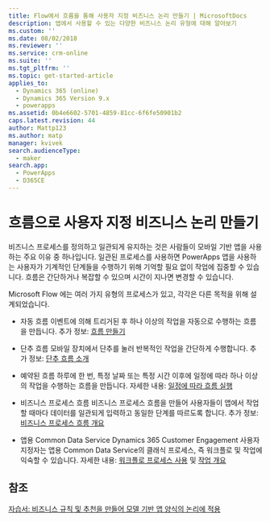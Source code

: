 ```yaml
---
title: Flow에서 흐름을 통해 사용자 지정 비즈니스 논리 만들기 | MicrosoftDocs
description: 앱에서 사용할 수 있는 다양한 비즈니스 논리 유형에 대해 알아보기
ms.custom: ''
ms.date: 08/02/2018
ms.reviewer: ''
ms.service: crm-online
ms.suite: ''
ms.tgt_pltfrm: ''
ms.topic: get-started-article
applies_to:
  - Dynamics 365 (online)
  - Dynamics 365 Version 9.x
  - powerapps
ms.assetid: 0b4e6602-5701-4859-81cc-6f6fe50901b2
caps.latest.revision: 44
author: Mattp123
ms.author: matp
manager: kvivek
search.audienceType:
  - maker
search.app:
  - PowerApps
  - D365CE
---
```

# <a name="create-custom-business-logic-with-flows"></a>흐름으로 사용자 지정 비즈니스 논리 만들기

비즈니스 프로세스를 정의하고 일관되게 유지하는 것은 사람들이 모바일 기반 앱을 사용하는 주요 이유 중 하나입니다. 일관된 프로세스를 사용하면 PowerApps 앱을 사용하는 사용자가 기계적인 단계들을 수행하기 위해 기억할 필요 없이 작업에 집중할 수 있습니다. 흐름은 간단하거나 복잡할 수 있으며 시간이 지나면 변경할 수 있습니다.  
  
Microsoft Flow 에는 여러 가지 유형의 프로세스가 있고, 각각은 다른 목적을 위해 설계되었습니다.  

-   자동 흐름 이벤트에 의해 트리거된 후 하나 이상의 작업을 자동으로 수행하는 흐름을 만듭니다. 추가 정보: [흐름 만들기](/flow/get-started-logic-flow)
    
-   단추 흐름 모바일 장치에서 단추를 눌러 반복적인 작업을 간단하게 수행합니다. 추가 정보: [단추 흐름 소개](/flow/introduction-to-button-flows)
  
-   예약된 흐름 하루에 한 번, 특정 날짜 또는 특정 시간 이후에 일정에 따라 하나 이상의 작업을 수행하는 흐름을 만듭니다. 자세한 내용: [일정에 따라 흐름 실행](/flow/run-scheduled-tasks)
  
-   비즈니스 프로세스 흐름  비즈니스 프로세스 흐름을 만들어 사용자들이 앱에서 작업할 때마다 데이터를 일관되게 입력하고 동일한 단계를 따르도록 합니다. 추가 정보: [비즈니스 프로세스 흐름 개요](/flow/business-process-flows-overview)

-   앱용 Common Data Service Dynamics 365 Customer Engagement 사용자 지정자는 앱용 Common Data Service의 클래식 프로세스, 즉 워크플로 및 작업에 익숙할 수 있습니다. 자세한 내용: [워크플로 프로세스 사용](/flow/workflow-processes) 및 [작업 개요](/flow/actions)
  
## <a name="see-also"></a>참조  
[자습서: 비즈니스 규칙 및 추천을 만들어 모델 기반 앱 양식의 논리에 적용](create-business-rules-recommendations-apply-logic-form.md)
